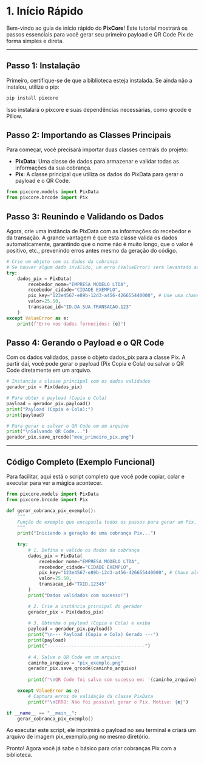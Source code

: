 # 1. Início Rápido

Bem-vindo ao guia de início rápido do **PixCore**! Este tutorial mostrará os passos essenciais para você gerar seu primeiro payload e QR Code Pix de forma simples e direta.

---

## **Passo 1**: Instalação

Primeiro, certifique-se de que a biblioteca esteja instalada. Se ainda não a instalou, utilize o pip:

```bash
pip install pixcore
```

Isso instalará o pixcore e suas dependências necessárias, como qrcode e Pillow.

## **Passo 2**: Importando as Classes Principais

Para começar, você precisará importar duas classes centrais do projeto:

- **PixData**: Uma classe de dados para armazenar e validar todas as informações da sua cobrança.
- **Pix**: A classe principal que utiliza os dados do PixData para gerar o payload e o QR Code.

```Python
from pixcore.models import PixData
from pixcore.brcode import Pix
```

## **Passo 3**: Reunindo e Validando os Dados

Agora, crie uma instância de PixData com as informações do recebedor e da transação. A grande vantagem é que esta classe valida os dados automaticamente, garantindo que o nome não é muito longo, que o valor é positivo, etc., prevenindo erros antes mesmo da geração do código.
```Python
# Crie um objeto com os dados da cobrança
# Se houver algum dado inválido, um erro (ValueError) será levantado aqui.
try:
    dados_pix = PixData(
        recebedor_nome="EMPRESA MODELO LTDA",
        recebedor_cidade="CIDADE EXEMPLO",
        pix_key="123e4567-e89b-12d3-a456-426655440000", # Use uma chave pix válida aqui
        valor=25.50,
        transacao_id="ID.DA.SUA.TRANSACAO.123"
    )
except ValueError as e:
    print(f"Erro nos dados fornecidos: {e}")
```

## **Passo 4**: Gerando o Payload e o QR Code

Com os dados validados, passe o objeto dados_pix para a classe Pix. A partir daí, você pode gerar o payload (Pix Copia e Cola) ou salvar o QR Code diretamente em um arquivo.
```Python
# Instancie a classe principal com os dados validados
gerador_pix = Pix(dados_pix)

# Para obter o payload (Copia e Cola)
payload = gerador_pix.payload()
print("Payload (Copia e Cola):")
print(payload)

# Para gerar e salvar o QR Code em um arquivo
print("\nSalvando QR Code...")
gerador_pix.save_qrcode("meu_primeiro_pix.png")
```
---

## Código Completo (Exemplo Funcional)

Para facilitar, aqui está o script completo que você pode copiar, colar e executar para ver a mágica acontecer.

```Python
from pixcore.models import PixData
from pixcore.brcode import Pix

def gerar_cobranca_pix_exemplo():
    """
    Função de exemplo que encapsula todos os passos para gerar um Pix.
    """
    print("Iniciando a geração de uma cobrança Pix...")
    
    try:
        # 1. Defina e valide os dados da cobrança
        dados_pix = PixData(
            recebedor_nome="EMPRESA MODELO LTDA",
            recebedor_cidade="CIDADE EXEMPLO",
            pix_key="123e4567-e89b-12d3-a456-426655440000", # Chave aleatória (UUID)
            valor=25.50,
            transacao_id="TXID.12345"
        )
        print("Dados validados com sucesso!")

        # 2. Crie a instância principal do gerador
        gerador_pix = Pix(dados_pix)
        
        # 3. Obtenha o payload (Copia e Cola) e exiba
        payload = gerador_pix.payload()
        print("\n--- Payload (Copia e Cola) Gerado ---")
        print(payload)
        print("------------------------------------")
        
        # 4. Salve o QR Code em um arquivo
        caminho_arquivo = "pix_exemplo.png"
        gerador_pix.save_qrcode(caminho_arquivo)
        
        print(f"\nQR Code foi salvo com sucesso em: '{caminho_arquivo}'")

    except ValueError as e:
        # Captura erros de validação da classe PixData
        print(f"\nERRO: Não foi possível gerar o Pix. Motivo: {e}")

if __name__ == "__main__":
    gerar_cobranca_pix_exemplo()
```

Ao executar este script, ele imprimirá o payload no seu terminal e criará um arquivo de imagem pix_exemplo.png no mesmo diretório.

Pronto! Agora você já sabe o básico para criar cobranças Pix com a biblioteca.